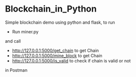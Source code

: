 # Blockchain_in_Python

Simple blockchain demo using python and flask,
to run 
 
* Run miner.py 

and call 

* http://127.0.0.1:5000/get_chain  to get Chain
* http://127.0.0.1:5000/mine_block  to get Chain
* http://127.0.0.1:5000/is_valid  to check if chain is valid or not

in Postman
